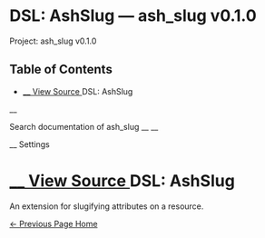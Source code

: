 # DSL: AshSlug — ash_slug v0.1.0

Project: ash_slug v0.1.0

## Table of Contents

- [ __ View Source ](external_link) DSL: AshSlug

__

Search documentation of ash_slug __ __

__ Settings

#  [ __ View Source ](external_link) DSL: AshSlug

An extension for slugifying attributes on a resource.

[ ← Previous Page  Home  ](external_link)
